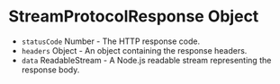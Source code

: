 # StreamProtocolResponse Object

* `statusCode` Number - The HTTP response code.
* `headers` Object - An object containing the response headers.
* `data` ReadableStream - A Node.js readable stream representing the response body.